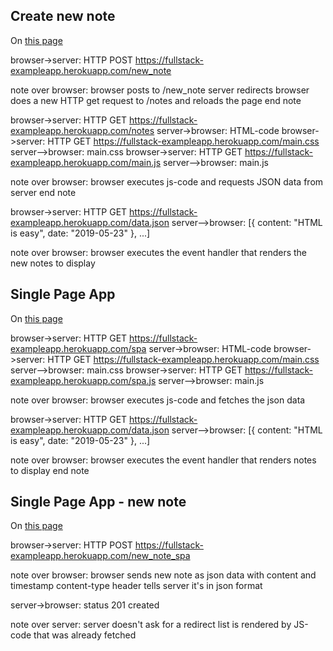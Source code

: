 ## Create new note
On [this page](https://fullstack-exampleapp.herokuapp.com/notes)

browser->server: HTTP POST https://fullstack-exampleapp.herokuapp.com/new_note

note over browser:
browser posts to /new_note
server redirects
browser does a new HTTP get request to /notes and reloads the page
end note

browser->server: HTTP GET https://fullstack-exampleapp.herokuapp.com/notes
server->browser: HTML-code
browser->server: HTTP GET https://fullstack-exampleapp.herokuapp.com/main.css
server-->browser: main.css
browser->server: HTTP GET https://fullstack-exampleapp.herokuapp.com/main.js
server-->browser: main.js

note over browser:
browser executes js-code and requests JSON data from server
end note

browser->server: HTTP GET https://fullstack-exampleapp.herokuapp.com/data.json
server-->browser: [{ content: "HTML is easy", date: "2019-05-23" }, ...]

note over browser:
browser executes the event handler that renders the new notes to display

## Single Page App
On [this page](https://fullstack-exampleapp.herokuapp.com/spa)

browser->server: HTTP GET https://fullstack-exampleapp.herokuapp.com/spa
server->browser: HTML-code
browser->server: HTTP GET https://fullstack-exampleapp.herokuapp.com/main.css
server-->browser: main.css
browser->server: HTTP GET https://fullstack-exampleapp.herokuapp.com/spa.js
server-->browser: main.js

note over browser:
browser executes js-code and fetches the json data

browser->server: HTTP GET https://fullstack-exampleapp.herokuapp.com/data.json
server-->browser: [{ content: "HTML is easy", date: "2019-05-23" }, ...]

note over browser:
browser executes the event handler
that renders notes to display
end note

## Single Page App - new note
On [this page](https://fullstack-exampleapp.herokuapp.com/spa)

browser->server: HTTP POST https://fullstack-exampleapp.herokuapp.com/new_note_spa

note over browser:
browser sends new note as json data with content and timestamp
content-type header tells server it's in json format

server->browser: status 201 created

note over server:
server doesn't ask for a redirect
list is rendered by JS-code that was already fetched
